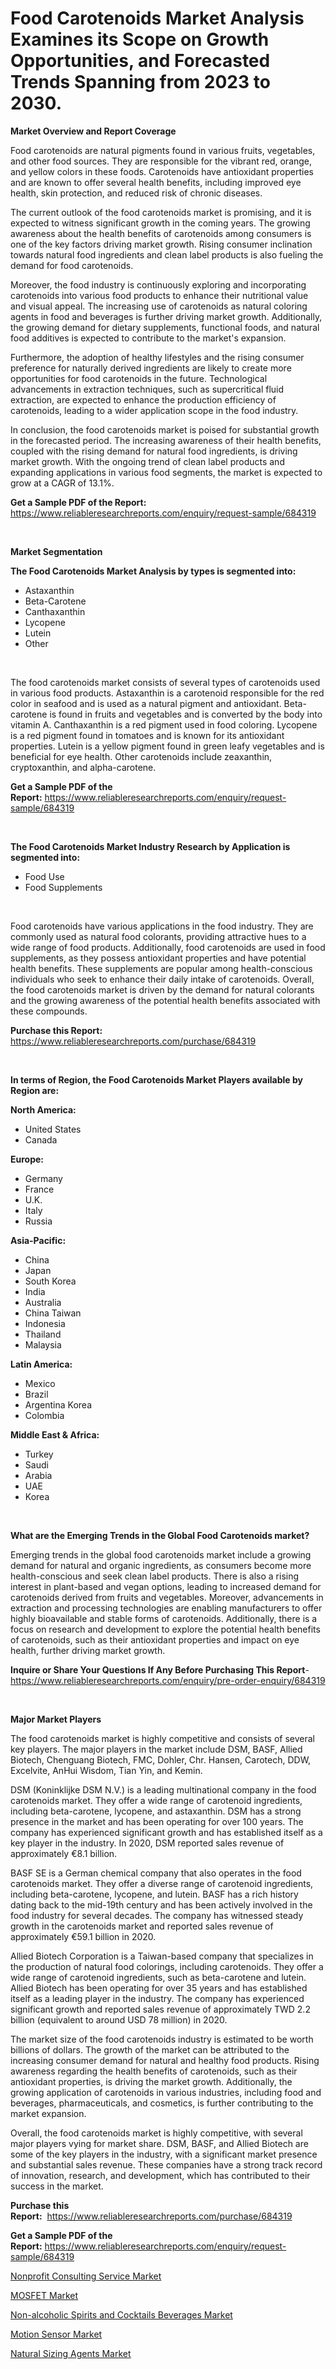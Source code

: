 <p><h1>Food Carotenoids Market Analysis Examines its Scope on Growth Opportunities, and Forecasted Trends Spanning from 2023 to 2030.</h1></p><p><strong>Market Overview and Report Coverage</strong></p>
<p><p>Food carotenoids are natural pigments found in various fruits, vegetables, and other food sources. They are responsible for the vibrant red, orange, and yellow colors in these foods. Carotenoids have antioxidant properties and are known to offer several health benefits, including improved eye health, skin protection, and reduced risk of chronic diseases.</p><p>The current outlook of the food carotenoids market is promising, and it is expected to witness significant growth in the coming years. The growing awareness about the health benefits of carotenoids among consumers is one of the key factors driving market growth. Rising consumer inclination towards natural food ingredients and clean label products is also fueling the demand for food carotenoids.</p><p>Moreover, the food industry is continuously exploring and incorporating carotenoids into various food products to enhance their nutritional value and visual appeal. The increasing use of carotenoids as natural coloring agents in food and beverages is further driving market growth. Additionally, the growing demand for dietary supplements, functional foods, and natural food additives is expected to contribute to the market's expansion.</p><p>Furthermore, the adoption of healthy lifestyles and the rising consumer preference for naturally derived ingredients are likely to create more opportunities for food carotenoids in the future. Technological advancements in extraction techniques, such as supercritical fluid extraction, are expected to enhance the production efficiency of carotenoids, leading to a wider application scope in the food industry.</p><p>In conclusion, the food carotenoids market is poised for substantial growth in the forecasted period. The increasing awareness of their health benefits, coupled with the rising demand for natural food ingredients, is driving market growth. With the ongoing trend of clean label products and expanding applications in various food segments, the market is expected to grow at a CAGR of 13.1%.</p></p>
<p><strong>Get a Sample PDF of the Report:</strong> <a href="https://www.reliableresearchreports.com/enquiry/request-sample/684319">https://www.reliableresearchreports.com/enquiry/request-sample/684319</a></p>
<p>&nbsp;</p>
<p><strong>Market Segmentation</strong></p>
<p><strong>The Food Carotenoids Market Analysis by types is segmented into:</strong></p>
<p><ul><li>Astaxanthin</li><li>Beta-Carotene</li><li>Canthaxanthin</li><li>Lycopene</li><li>Lutein</li><li>Other</li></ul></p>
<p>&nbsp;</p>
<p><p>The food carotenoids market consists of several types of carotenoids used in various food products. Astaxanthin is a carotenoid responsible for the red color in seafood and is used as a natural pigment and antioxidant. Beta-carotene is found in fruits and vegetables and is converted by the body into vitamin A. Canthaxanthin is a red pigment used in food coloring. Lycopene is a red pigment found in tomatoes and is known for its antioxidant properties. Lutein is a yellow pigment found in green leafy vegetables and is beneficial for eye health. Other carotenoids include zeaxanthin, cryptoxanthin, and alpha-carotene.</p></p>
<p><strong>Get a Sample PDF of the Report:</strong>&nbsp;<a href="https://www.reliableresearchreports.com/enquiry/request-sample/684319">https://www.reliableresearchreports.com/enquiry/request-sample/684319</a></p>
<p>&nbsp;</p>
<p><strong>The Food Carotenoids Market Industry Research by Application is segmented into:</strong></p>
<p><ul><li>Food Use</li><li>Food Supplements</li></ul></p>
<p>&nbsp;</p>
<p><p>Food carotenoids have various applications in the food industry. They are commonly used as natural food colorants, providing attractive hues to a wide range of food products. Additionally, food carotenoids are used in food supplements, as they possess antioxidant properties and have potential health benefits. These supplements are popular among health-conscious individuals who seek to enhance their daily intake of carotenoids. Overall, the food carotenoids market is driven by the demand for natural colorants and the growing awareness of the potential health benefits associated with these compounds.</p></p>
<p><strong>Purchase this Report:</strong>&nbsp; <a href="https://www.reliableresearchreports.com/purchase/684319">https://www.reliableresearchreports.com/purchase/684319</a></p>
<p>&nbsp;</p>
<p><strong>In terms of Region, the Food Carotenoids Market Players available by Region are:</strong></p>
<p>
    <p> <strong> North America: </strong>
        <ul>
            <li>United States</li>
            <li>Canada</li>
        </ul>
        </p> 
    <p> <strong> Europe: </strong>
        <ul>
            <li>Germany</li>
            <li>France</li>
            <li>U.K.</li>
            <li>Italy</li>
            <li>Russia</li>
        </ul>
        </p> 
    <p> <strong> Asia-Pacific: </strong>
        <ul>
            <li>China</li>
            <li>Japan</li>
            <li>South Korea</li>
            <li>India</li>
            <li>Australia</li>
            <li>China Taiwan</li>
            <li>Indonesia</li>
            <li>Thailand</li>
            <li>Malaysia</li>
        </ul>
        </p> 
    <p> <strong> Latin America: </strong>
        <ul>
            <li>Mexico</li>
            <li>Brazil</li>
            <li>Argentina Korea</li>
            <li>Colombia</li>
        </ul>
        </p> 
    <p> <strong> Middle East & Africa: </strong>
        <ul>
            <li>Turkey</li>
            <li>Saudi</li>
            <li>Arabia</li>
            <li>UAE</li>
            <li>Korea</li>
        </ul>
    </p>
    </p>
<p>&nbsp;</p>
<p><strong>What are the Emerging Trends in the Global Food Carotenoids market?</strong></p>
<p><p>Emerging trends in the global food carotenoids market include a growing demand for natural and organic ingredients, as consumers become more health-conscious and seek clean label products. There is also a rising interest in plant-based and vegan options, leading to increased demand for carotenoids derived from fruits and vegetables. Moreover, advancements in extraction and processing technologies are enabling manufacturers to offer highly bioavailable and stable forms of carotenoids. Additionally, there is a focus on research and development to explore the potential health benefits of carotenoids, such as their antioxidant properties and impact on eye health, further driving market growth.</p></p>
<p><strong>Inquire or Share Your Questions If Any Before Purchasing This Report</strong>- <a href="https://www.reliableresearchreports.com/enquiry/pre-order-enquiry/684319">https://www.reliableresearchreports.com/enquiry/pre-order-enquiry/684319</a></p>
<p>&nbsp;</p>
<p><strong>Major Market Players</strong></p>
<p><p>The food carotenoids market is highly competitive and consists of several key players. The major players in the market include DSM, BASF, Allied Biotech, Chenguang Biotech, FMC, Dohler, Chr. Hansen, Carotech, DDW, Excelvite, AnHui Wisdom, Tian Yin, and Kemin.</p><p>DSM (Koninklijke DSM N.V.) is a leading multinational company in the food carotenoids market. They offer a wide range of carotenoid ingredients, including beta-carotene, lycopene, and astaxanthin. DSM has a strong presence in the market and has been operating for over 100 years. The company has experienced significant growth and has established itself as a key player in the industry. In 2020, DSM reported sales revenue of approximately €8.1 billion.</p><p>BASF SE is a German chemical company that also operates in the food carotenoids market. They offer a diverse range of carotenoid ingredients, including beta-carotene, lycopene, and lutein. BASF has a rich history dating back to the mid-19th century and has been actively involved in the food industry for several decades. The company has witnessed steady growth in the carotenoids market and reported sales revenue of approximately €59.1 billion in 2020.</p><p>Allied Biotech Corporation is a Taiwan-based company that specializes in the production of natural food colorings, including carotenoids. They offer a wide range of carotenoid ingredients, such as beta-carotene and lutein. Allied Biotech has been operating for over 35 years and has established itself as a leading player in the industry. The company has experienced significant growth and reported sales revenue of approximately TWD 2.2 billion (equivalent to around USD 78 million) in 2020.</p><p>The market size of the food carotenoids industry is estimated to be worth billions of dollars. The growth of the market can be attributed to the increasing consumer demand for natural and healthy food products. Rising awareness regarding the health benefits of carotenoids, such as their antioxidant properties, is driving the market growth. Additionally, the growing application of carotenoids in various industries, including food and beverages, pharmaceuticals, and cosmetics, is further contributing to the market expansion.</p><p>Overall, the food carotenoids market is highly competitive, with several major players vying for market share. DSM, BASF, and Allied Biotech are some of the key players in the industry, with a significant market presence and substantial sales revenue. These companies have a strong track record of innovation, research, and development, which has contributed to their success in the market.</p></p>
<p><strong>Purchase this Report:</strong>&nbsp;&nbsp;<a href="https://www.reliableresearchreports.com/purchase/684319">https://www.reliableresearchreports.com/purchase/684319</a></p>
<p></p>
<p><strong>Get a Sample PDF of the Report:</strong>&nbsp;<a href="https://www.reliableresearchreports.com/enquiry/request-sample/684319">https://www.reliableresearchreports.com/enquiry/request-sample/684319</a></p>
<p><p><a href="https://medium.com/@joelstrosin1928/nonprofit-consulting-service-market-research-report-its-history-and-forecast-2023-to-2030-d48b654455ae">Nonprofit Consulting Service Market</a></p><p><a href="https://medium.com/@dexterhayes2023/mosfet-market-research-report-its-history-and-forecast-2023-to-2030-1cb8eb6a5a1c">MOSFET Market</a></p><p><a href="https://medium.com/@germanbraun1929/non-alcoholic-spirits-and-cocktails-beverages-market-exploring-market-share-market-trends-and-71499313039f">Non-alcoholic Spirits and Cocktails Beverages Market</a></p><p><a href="https://medium.com/@alaynagrant2023/motion-sensor-market-insights-into-market-cagr-market-trends-and-growth-strategies-c9e2efc7040b">Motion Sensor Market</a></p><p><a href="https://medium.com/@jailynpurdy1934/natural-sizing-agents-market-analysis-and-sze-forecasted-for-period-from-2023-to-2030-d4af8191f569">Natural Sizing Agents Market</a></p></p>